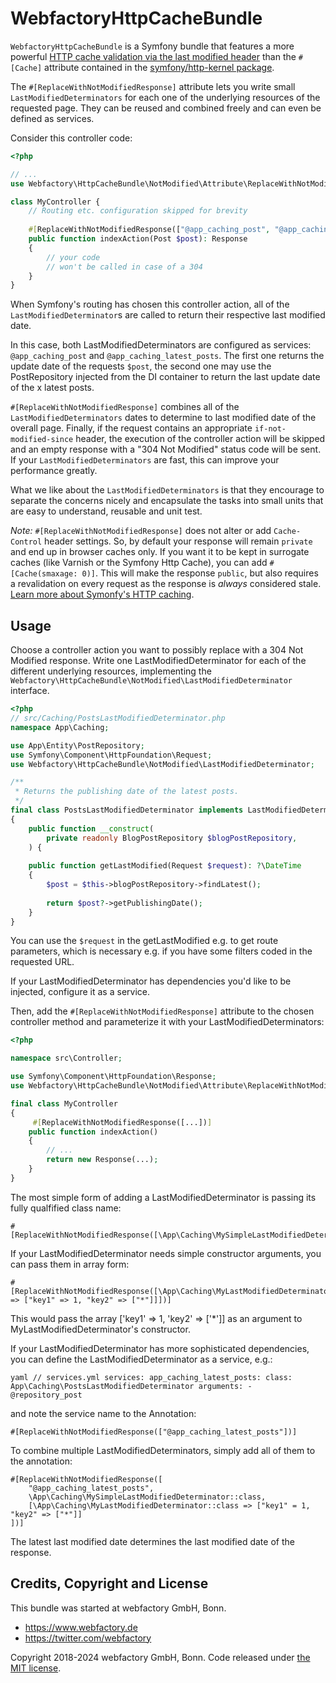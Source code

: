 # WebfactoryHttpCacheBundle

`WebfactoryHttpCacheBundle` is a Symfony bundle that features a more
powerful [HTTP cache validation via the last modified header] than the
`#[Cache]` attribute contained in the [symfony/http-kernel package].

[HTTP cache validation via the last modified header]: https://symfony.com/doc/current/http_cache/validation.html#validation-with-the-last-modified-header
[symfony/http-kernel package]: https://symfony.com/doc/current/http_cache.html#http-cache-expiration-intro

The `#[ReplaceWithNotModifiedResponse]` attribute lets you write small 
`LastModifiedDeterminators` for each one of the underlying resources 
of the requested page. They can be reused and combined freely and can 
even be defined as services.

Consider this controller code:

```php
<?php

// ...
use Webfactory\HttpCacheBundle\NotModified\Attribute\ReplaceWithNotModifiedResponse;

class MyController {
    // Routing etc. configuration skipped for brevity
     
    #[ReplaceWithNotModifiedResponse(["@app_caching_post", "@app_caching_latest_posts"])]
    public function indexAction(Post $post): Response
    {
        // your code
        // won't be called in case of a 304
    }
}
```

When Symfony's routing has chosen this controller action, all of the
`LastModifiedDeterminator`s are called to return their respective last
modified date.

In this case, both LastModifiedDeterminators are configured as services:
`@app_caching_post` and `@app_caching_latest_posts`. The first
one returns the update date of the requests `$post`, the second one may
use the PostRepository injected from the DI container to return the last
update date of the x latest posts.

`#[ReplaceWithNotModifiedResponse]` combines all of the
`LastModifiedDeterminators` dates to determine to last modified date of
the overall page. Finally, if the request contains an appropriate
`if-not-modified-since` header, the execution of the controller
action will be skipped and an empty response with a "304 Not Modified"
status code will be sent. If your `LastModifiedDeterminators` are fast,
this can improve your performance greatly.

What we like about the `LastModifiedDeterminators` is that they encourage
to separate the concerns nicely and encapsulate the tasks into small
units that are easy to understand, reusable and unit test.
   
*Note:* `#[ReplaceWithNotModifiedResponse]` does not alter or add
`Cache-Control` header settings. So, by default your response will
remain `private` and end up in browser caches only. If you want it to be
kept in surrogate caches (like Varnish or the Symfony Http Cache), you
can add `#[Cache(smaxage: 0)]`. This will make the response `public`, but
also requires a revalidation on every request as the response is
*always* considered stale. [Learn more about Symonfy's HTTP caching].

[Learn more about Symonfy's HTTP caching]: http://symfony.com/doc/current/book/http_cache.html

## Usage

Choose a controller action you want to possibly replace with a 304 Not Modified response. Write one LastModifiedDeterminator for each
of the different underlying resources, implementing the `Webfactory\HttpCacheBundle\NotModified\LastModifiedDeterminator` interface.

```php
<?php
// src/Caching/PostsLastModifiedDeterminator.php
namespace App\Caching;

use App\Entity\PostRepository;
use Symfony\Component\HttpFoundation\Request;
use Webfactory\HttpCacheBundle\NotModified\LastModifiedDeterminator;

/**
 * Returns the publishing date of the latest posts.
 */
final class PostsLastModifiedDeterminator implements LastModifiedDeterminator
{
    public function __construct(
        private readonly BlogPostRepository $blogPostRepository,
    ) {
    
    public function getLastModified(Request $request): ?\DateTime
    {
        $post = $this->blogPostRepository->findLatest();
        
        return $post?->getPublishingDate();
    }
}
```

You can use the `$request` in the getLastModified e.g. to get route parameters, which is necessary e.g. if you have
some filters coded in the requested URL.

If your LastModifiedDeterminator has dependencies you'd like to be injected, configure it as a service.

Then, add the `#[ReplaceWithNotModifiedResponse]` attribute to the chosen controller method and parameterize it
with your LastModifiedDeterminators:

```php
<?php

namespace src\Controller;

use Symfony\Component\HttpFoundation\Response;
use Webfactory\HttpCacheBundle\NotModified\Attribute\ReplaceWithNotModifiedResponse;

final class MyController
{
     #[ReplaceWithNotModifiedResponse([...])]
    public function indexAction()
    {
        // ...
        return new Response(...);
    }
}
```

The most simple form of adding a LastModifiedDeterminator is passing its fully qualfified class name:

    #[ReplaceWithNotModifiedResponse([\App\Caching\MySimpleLastModifiedDeterminator::class])]

If your LastModifiedDeterminator needs simple constructor arguments, you can pass them in array form:

    #[ReplaceWithNotModifiedResponse([\App\Caching\MyLastModifiedDeterminator::class => ["key1" => 1, "key2" => ["*"]]])]

This would pass the array ['key1' => 1, 'key2' => ['*']] as an argument to MyLastModifiedDeterminator's constructor.

If your LastModifiedDeterminator has more sophisticated dependencies, you can define the LastModifiedDeterminator as a service, e.g.:

`yaml
// services.yml
services:
    app_caching_latest_posts:
        class: App\Caching\PostsLastModifiedDeterminator
        arguments:
            - @repository_post
`

and note the service name to the Annotation:

    #[ReplaceWithNotModifiedResponse(["@app_caching_latest_posts"])]

To combine multiple LastModifiedDeterminators, simply add all of them to the annotation:
 
    #[ReplaceWithNotModifiedResponse([
        "@app_caching_latest_posts",
        \App\Caching\MySimpleLastModifiedDeterminator::class,
        [\App\Caching\MyLastModifiedDeterminator::class => ["key1" = 1, "key2" => ["*"]]
    ])]
 
The latest last modified date determines the last modified date of the response.

## Credits, Copyright and License

This bundle was started at webfactory GmbH, Bonn.

- <https://www.webfactory.de>
- <https://twitter.com/webfactory>

Copyright 2018-2024 webfactory GmbH, Bonn. Code released under [the MIT license](LICENSE).
